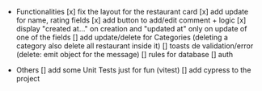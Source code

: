 - Functionalities
[x] fix the layout for the restaurant card
[x] add update for name, rating fields
[x] add button to add/edit comment + logic
[x] display "created at..." on creation and "updated at" only on update of one of the fields
[] add update/delete for Categories (deleting a category also  delete all restaurant inside it)
[] toasts de validation/error (delete: emit object for the message)
[] rules for database
[] auth

- Others
[] add some Unit Tests just for fun (vitest)
[] add cypress to the project

